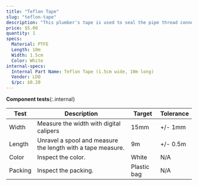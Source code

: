```yaml
---
title: "Teflon Tape"
slug: "teflon-tape"
description: "This plumber's tape is used to seal the pipe thread connections in FarmBot's watering system."
price: $5.00
quantity: 1
specs:
  Material: PTFE
  Length: 10m
  Width: 1.5cm
  Color: White
internal-specs:
  Internal Part Name: Teflon Tape (1.5cm wide, 10m long)
  Vendor: LDO
  $/pc: $0.20
---
```


**Component tests**{:.internal}

|Test         |Description  |Target       |Tolerance    |
|-------------|-------------|-------------|-------------|
|Width        |Measure the width with digital calipers|15mm|+/- 1mm
|Length       |Unravel a spool and measure the length with a tape measure.|9m|+/- 0.5m
|Color        |Inspect the color.|White|N/A
|Packing      |Inspect the packing.|Plastic bag|N/A